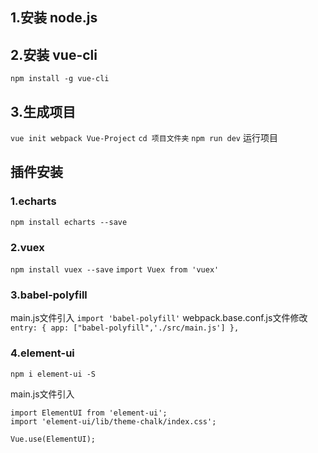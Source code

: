 ## 1.安装 node.js
## 2.安装 vue-cli
`npm install -g vue-cli`
## 3.生成项目
`vue init webpack Vue-Project`
`cd 项目文件夹`
`npm run dev` 运行项目

## 插件安装
### 1.echarts
`npm install echarts --save`

### 2.vuex
`npm install vuex --save`
`import Vuex from 'vuex'`

### 3.babel-polyfill
main.js文件引入
`import 'babel-polyfill'`
webpack.base.conf.js文件修改
`entry: {
    app: ["babel-polyfill",'./src/main.js']
},`

### 4.element-ui
`npm i element-ui -S`

main.js文件引入
```import Vue from 'vue';
import ElementUI from 'element-ui';
import 'element-ui/lib/theme-chalk/index.css';

Vue.use(ElementUI);
```